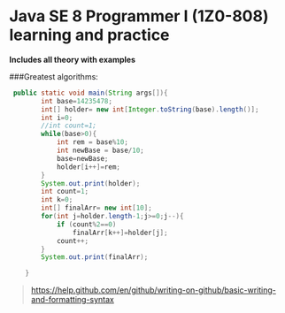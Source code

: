 # Java SE 8 Programmer I (1Z0-808) learning and practice
 
**Includes all theory with examples** 


###Greatest algorithms:
```java
 public static void main(String args[]){
        int base=14235478;
        int[] holder= new int[Integer.toString(base).length()];
        int i=0;
        //int count=1;
        while(base>0){
            int rem = base%10;
            int newBase = base/10;
            base=newBase;
            holder[i++]=rem;
        }
        System.out.print(holder);
        int count=1;
        int k=0;
        int[] finalArr= new int[10];
        for(int j=holder.length-1;j>=0;j--){
            if (count%2==0)
                finalArr[k++]=holder[j];
            count++;
        }
        System.out.print(finalArr);

    }
```





















> https://help.github.com/en/github/writing-on-github/basic-writing-and-formatting-syntax